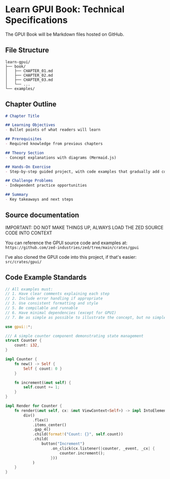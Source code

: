 # Learn GPUI Book: Technical Specifications

The GPUI Book will be Markdown files hosted on GitHub.

## File Structure

```
learn-gpui/
├── book/
│   ├── CHAPTER_01.md
│   ├── CHAPTER_02.md
│   ├── CHAPTER_03.md
│   └── ...
└── examples/
```

## Chapter Outline

```markdown
# Chapter Title

## Learning Objectives
- Bullet points of what readers will learn

## Prerequisites
- Required knowledge from previous chapters

## Theory Section
- Concept explanations with diagrams (Mermaid.js)

## Hands-On Exercise
- Step-by-step guided project, with code examples that gradually add complexity.

## Challenge Problems
- Independent practice opportunities

## Summary
- Key takeaways and next steps
```

## Source documentation

IMPORTANT: DO NOT MAKE THINGS UP, ALWAYS LOAD THE ZED SOURCE CODE INTO CONTEXT

You can reference the GPUI source code and examples at: `https://github.com/zed-industries/zed/tree/main/crates/gpui`

I've also cloned the GPUI code into this project, if that's easier: `src/crates/gpui/`

## Code Example Standards
```rust
// All examples must:
// 1. Have clear comments explaining each step
// 2. Include error handling if appropriate
// 3. Use consistent formatting and style
// 5. Be compilable and runnable
// 6. Have minimal dependencies (except for GPUI)
// 7. Be as simple as possible to illustrate the concept, but no simpler

use gpui::*;

/// A simple counter component demonstrating state management
struct Counter {
    count: i32,
}

impl Counter {
    fn new() -> Self {
        Self { count: 0 }
    }

    fn increment(&mut self) {
        self.count += 1;
    }
}

impl Render for Counter {
    fn render(&mut self, cx: &mut ViewContext<Self>) -> impl IntoElement {
        div()
            .flex()
            .items_center()
            .gap_4()
            .child(format!("Count: {}", self.count))
            .child(
                button("Increment")
                    .on_click(cx.listener(|counter, _event, _cx| {
                        counter.increment();
                    }))
            )
    }
}
```
